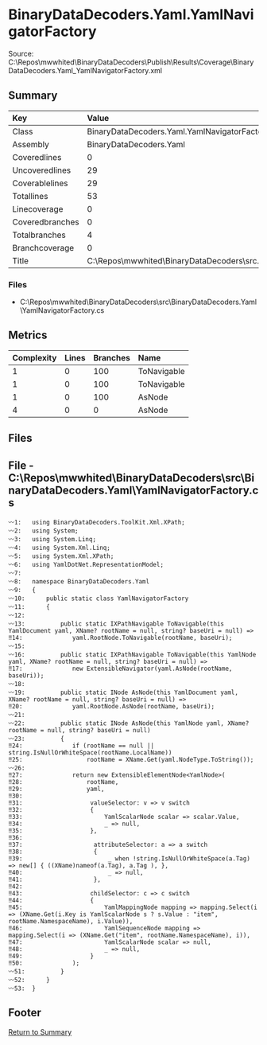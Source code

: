 ﻿
# BinaryDataDecoders.Yaml.YamlNavigatorFactory
Source: C:\Repos\mwwhited\BinaryDataDecoders\Publish\Results\Coverage\BinaryDataDecoders.Yaml_YamlNavigatorFactory.xml

## Summary

| Key                  | Value                                                            |
| :------------------- | :--------------------------------------------------------------- |
| Class                | BinaryDataDecoders.Yaml.YamlNavigatorFactory                 | 
| Assembly             | BinaryDataDecoders.Yaml                                      | 
| Coveredlines         | 0                                                            | 
| Uncoveredlines       | 29                                                           | 
| Coverablelines       | 29                                                           | 
| Totallines           | 53                                                           | 
| Linecoverage         | 0                                                            | 
| Coveredbranches      | 0                                                            | 
| Totalbranches        | 4                                                            | 
| Branchcoverage       | 0                                                            | 
| Title                | C:\Repos\mwwhited\BinaryDataDecoders\src\..\src\BinaryDataDe | 

### Files
 * C:\Repos\mwwhited\BinaryDataDecoders\src\BinaryDataDecoders.Yaml\YamlNavigatorFactory.cs

## Metrics

| Complexity | Lines | Branches | Name                                          |
| :--------- | :---- | :------- | :-------------------------------------------- |
| 1          | 0     | 100      | ToNavigable | 
| 1          | 0     | 100      | ToNavigable | 
| 1          | 0     | 100      | AsNode | 
| 4          | 0     | 0        | AsNode | 
## Files

## File - C:\Repos\mwwhited\BinaryDataDecoders\src\BinaryDataDecoders.Yaml\YamlNavigatorFactory.cs

```CSharp
〰1:   using BinaryDataDecoders.ToolKit.Xml.XPath;
〰2:   using System;
〰3:   using System.Linq;
〰4:   using System.Xml.Linq;
〰5:   using System.Xml.XPath;
〰6:   using YamlDotNet.RepresentationModel;
〰7:   
〰8:   namespace BinaryDataDecoders.Yaml
〰9:   {
〰10:      public static class YamlNavigatorFactory
〰11:      {
〰12:  
〰13:          public static IXPathNavigable ToNavigable(this YamlDocument yaml, XName? rootName = null, string? baseUri = null) =>
‼14:              yaml.RootNode.ToNavigable(rootName, baseUri);
〰15:  
〰16:          public static IXPathNavigable ToNavigable(this YamlNode yaml, XName? rootName = null, string? baseUri = null) =>
‼17:              new ExtensibleNavigator(yaml.AsNode(rootName, baseUri));
〰18:  
〰19:          public static INode AsNode(this YamlDocument yaml, XName? rootName = null, string? baseUri = null) =>
‼20:              yaml.RootNode.AsNode(rootName, baseUri);
〰21:  
〰22:          public static INode AsNode(this YamlNode yaml, XName? rootName = null, string? baseUri = null)
〰23:          {
‼24:              if (rootName == null || string.IsNullOrWhiteSpace(rootName.LocalName))
‼25:                  rootName = XName.Get(yaml.NodeType.ToString());
〰26:  
‼27:              return new ExtensibleElementNode<YamlNode>(
‼28:                  rootName,
‼29:                  yaml,
‼30:  
‼31:                   valueSelector: v => v switch
‼32:                   {
‼33:                       YamlScalarNode scalar => scalar.Value,
‼34:                       _ => null,
‼35:                   },
‼36:  
‼37:                    attributeSelector: a => a switch
‼38:                    {
‼39:                        _ when !string.IsNullOrWhiteSpace(a.Tag) => new[] { ((XName)nameof(a.Tag), a.Tag ), },
‼40:                        _ => null,
‼41:                    },
‼42:  
‼43:                   childSelector: c => c switch
‼44:                   {
‼45:                       YamlMappingNode mapping => mapping.Select(i => (XName.Get(i.Key is YamlScalarNode s ? s.Value : "item", rootName.NamespaceName), i.Value)),
‼46:                       YamlSequenceNode mapping => mapping.Select(i => (XName.Get("item", rootName.NamespaceName), i)),
‼47:                       YamlScalarNode scalar => null,
‼48:                       _ => null,
‼49:                   }
‼50:              );
〰51:          }
〰52:      }
〰53:  }

```
## Footer 
[Return to Summary](Summary.md)

